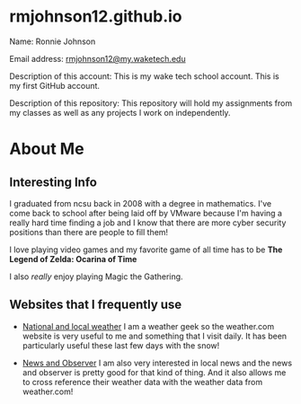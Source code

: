# rmjohnson12.github.io
Name: Ronnie Johnson  

Email address: rmjohnson12@my.waketech.edu  

Description of this account: This is my wake tech school account. This is my first GitHub account.  

Description of this repository: This repository will hold my assignments from my classes as well as any projects I work on independently.

# About Me


## Interesting Info

I graduated from ncsu back in 2008 with a degree in mathematics. I've come back to school after being laid off by VMware because I'm having a really hard time finding a job and I know that there are more cyber security positions than there are people to fill them!

I love playing video games and my favorite game of all time has to be **The Legend of Zelda: Ocarina of Time**

I also _really_ enjoy playing Magic the Gathering.


## Websites that I frequently use

* [National and local weather](https://weather.com)
I am a weather geek so the weather.com website is very useful to me and something that I visit daily. It has been particularly useful these last few days with the snow!

* [News and Observer](https://www.newsobserver.com)
I am also very interested in local news and the news and observer is pretty good for that kind of thing. And it also allows me to cross reference their weather data with the weather data from weather.com!

